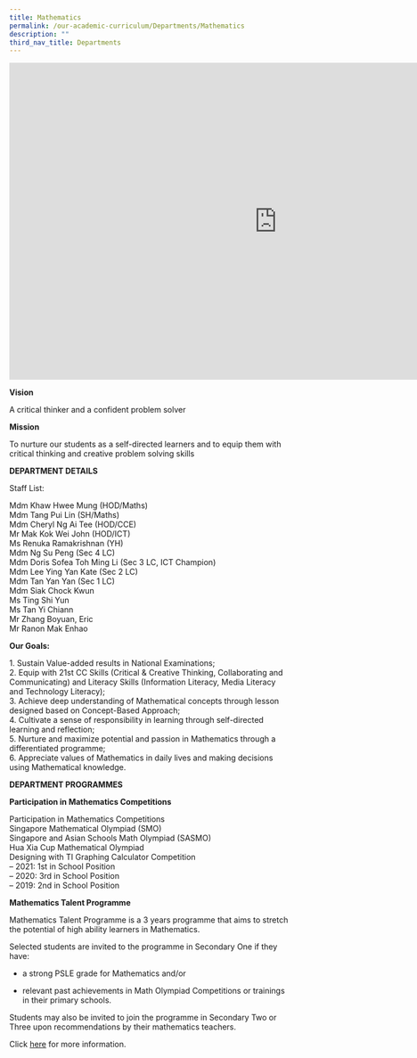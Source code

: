 ```yaml
---
title: Mathematics
permalink: /our-academic-curriculum/Departments/Mathematics
description: ""
third_nav_title: Departments
---
```

<iframe allowfullscreen="true" height="569" width="960" frameborder="0" src="https://docs.google.com/presentation/d/e/2PACX-1vSmG-FfNXSnbCLBDyC6iKUVvPhg8YlvLL7oatoJqEhRVkAiPqnprW5HjAeWrzBc50UpI_F5CrR6RtYG/embed?start=false&amp;loop=false&amp;delayms=3000"></iframe>

**Vision**

A critical thinker and a confident problem solver

**Mission**

To nurture our students as a self-directed learners and to equip them with critical thinking and creative problem solving skills

  

**DEPARTMENT DETAILS**

Staff List:

Mdm Khaw Hwee Mung (HOD/Maths)
<br>Mdm Tang Pui Lin (SH/Maths)
<br>Mdm Cheryl Ng Ai Tee (HOD/CCE)
<br>Mr Mak Kok Wei John (HOD/ICT)
<br>Ms Renuka Ramakrishnan (YH)
<br>Mdm Ng Su Peng (Sec 4 LC)  <br>Mdm Doris Sofea Toh Ming Li (Sec 3 LC,&nbsp;ICT Champion)  <br>Mdm Lee Ying Yan Kate (Sec 2 LC)
<br>Mdm Tan Yan Yan&nbsp;(Sec 1 LC)  <br>Mdm Siak Chock Kwun  <br>Ms Ting Shi Yun&nbsp;
<br>Ms Tan Yi Chiann
<br>Mr Zhang Boyuan, Eric
<br>Mr Ranon Mak Enhao

**Our Goals:**

1\. Sustain Value-added results in National Examinations;
<br>2\. Equip with 21st CC Skills (Critical &amp; Creative Thinking, Collaborating and Communicating) and Literacy Skills (Information Literacy, Media Literacy and Technology Literacy);
<br>3\. Achieve deep understanding of Mathematical concepts through lesson designed based on Concept-Based Approach;
<br>4\. Cultivate a sense of responsibility in learning through self-directed learning and reflection;
<br>5\. Nurture and maximize potential and passion in Mathematics through a differentiated programme;
<br>6\. Appreciate values of Mathematics in daily lives and making decisions using Mathematical knowledge.

**DEPARTMENT PROGRAMMES**

**Participation in Mathematics Competitions**

Participation in Mathematics Competitions
<br>Singapore Mathematical Olympiad (SMO)
<br>Singapore and Asian Schools Math Olympiad (SASMO)
<br>Hua Xia Cup Mathematical Olympiad
<br>Designing with TI Graphing Calculator Competition
<br>– 2021: 1st in School Position
<br>– 2020: 3rd in School Position
<br>– 2019: 2nd in School Position

**Mathematics Talent Programme**

Mathematics Talent Programme is a 3 years programme that aims to stretch the potential of high ability learners in Mathematics.

Selected students are invited to the programme in Secondary One if they have:

*   a strong PSLE grade for Mathematics and/or
    
*   relevant past achievements in Math Olympiad Competitions or trainings in their primary schools.
    

Students may also be invited to join the programme in Secondary Two or Three upon recommendations by their mathematics teachers.&nbsp;

  

Click&nbsp;[here](/our-talent-development/Department-Talent-Programmes/Mathematics-Talent-Programme)&nbsp;for more information.